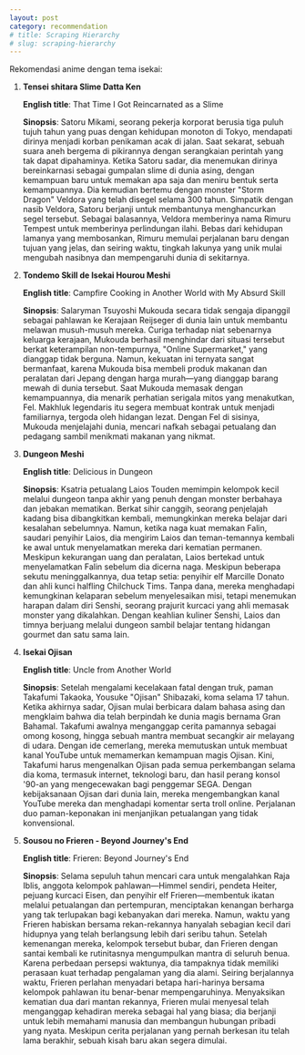 ```yaml
---
layout: post
category: recommendation
# title: Scraping Hierarchy
# slug: scraping-hierarchy
---
```


Rekomendasi anime dengan tema isekai:

1. **Tensei shitara Slime Datta Ken**

    **English title**: That Time I Got Reincarnated as a Slime
    
    **Sinopsis**: Satoru Mikami, seorang pekerja korporat berusia tiga puluh tujuh tahun yang puas dengan kehidupan monoton di Tokyo, mendapati dirinya menjadi korban penikaman acak di jalan. Saat sekarat, sebuah suara aneh bergema di pikirannya dengan serangkaian perintah yang tak dapat dipahaminya. Ketika Satoru sadar, dia menemukan dirinya bereinkarnasi sebagai gumpalan slime di dunia asing, dengan kemampuan baru untuk memakan apa saja dan meniru bentuk serta kemampuannya. Dia kemudian bertemu dengan monster "Storm Dragon" Veldora yang telah disegel selama 300 tahun. Simpatik dengan nasib Veldora, Satoru berjanji untuk membantunya menghancurkan segel tersebut. Sebagai balasannya, Veldora memberinya nama Rimuru Tempest untuk memberinya perlindungan ilahi. Bebas dari kehidupan lamanya yang membosankan, Rimuru memulai perjalanan baru dengan tujuan yang jelas, dan seiring waktu, tingkah lakunya yang unik mulai mengubah nasibnya dan mempengaruhi dunia di sekitarnya.

2. **Tondemo Skill de Isekai Hourou Meshi**

    **English title**: Campfire Cooking in Another World with My Absurd Skill
    
    **Sinopsis**: Salaryman Tsuyoshi Mukouda secara tidak sengaja dipanggil sebagai pahlawan ke Kerajaan Reijseger di dunia lain untuk membantu melawan musuh-musuh mereka. Curiga terhadap niat sebenarnya keluarga kerajaan, Mukouda berhasil menghindar dari situasi tersebut berkat keterampilan non-tempurnya, "Online Supermarket," yang dianggap tidak berguna. Namun, kekuatan ini ternyata sangat bermanfaat, karena Mukouda bisa membeli produk makanan dan peralatan dari Jepang dengan harga murah—yang dianggap barang mewah di dunia tersebut. Saat Mukouda memasak dengan kemampuannya, dia menarik perhatian serigala mitos yang menakutkan, Fel. Makhluk legendaris itu segera membuat kontrak untuk menjadi familiarnya, tergoda oleh hidangan lezat. Dengan Fel di sisinya, Mukouda menjelajahi dunia, mencari nafkah sebagai petualang dan pedagang sambil menikmati makanan yang nikmat.

3. **Dungeon Meshi**

    **English title**: Delicious in Dungeon
    
    **Sinopsis**: Ksatria petualang Laios Touden memimpin kelompok kecil melalui dungeon tanpa akhir yang penuh dengan monster berbahaya dan jebakan mematikan. Berkat sihir canggih, seorang penjelajah kadang bisa dibangkitkan kembali, memungkinkan mereka belajar dari kesalahan sebelumnya. Namun, ketika naga kuat memakan Falin, saudari penyihir Laios, dia mengirim Laios dan teman-temannya kembali ke awal untuk menyelamatkan mereka dari kematian permanen. Meskipun kekurangan uang dan peralatan, Laios bertekad untuk menyelamatkan Falin sebelum dia dicerna naga. Meskipun beberapa sekutu meninggalkannya, dua tetap setia: penyihir elf Marcille Donato dan ahli kunci halfling Chilchuck Tims. Tanpa dana, mereka menghadapi kemungkinan kelaparan sebelum menyelesaikan misi, tetapi menemukan harapan dalam diri Senshi, seorang prajurit kurcaci yang ahli memasak monster yang dikalahkan. Dengan keahlian kuliner Senshi, Laios dan timnya berjuang melalui dungeon sambil belajar tentang hidangan gourmet dan satu sama lain.

4. **Isekai Ojisan**

    **English title**: Uncle from Another World
    
    **Sinopsis**: Setelah mengalami kecelakaan fatal dengan truk, paman Takafumi Takaoka, Yousuke "Ojisan" Shibazaki, koma selama 17 tahun. Ketika akhirnya sadar, Ojisan mulai berbicara dalam bahasa asing dan mengklaim bahwa dia telah berpindah ke dunia magis bernama Gran Bahamal. Takafumi awalnya menganggap cerita pamannya sebagai omong kosong, hingga sebuah mantra membuat secangkir air melayang di udara. Dengan ide cemerlang, mereka memutuskan untuk membuat kanal YouTube untuk memamerkan kemampuan magis Ojisan. Kini, Takafumi harus mengenalkan Ojisan pada semua perkembangan selama dia koma, termasuk internet, teknologi baru, dan hasil perang konsol '90-an yang mengecewakan bagi penggemar SEGA. Dengan kebijaksanaan Ojisan dari dunia lain, mereka mengembangkan kanal YouTube mereka dan menghadapi komentar serta troll online. Perjalanan duo paman-keponakan ini menjanjikan petualangan yang tidak konvensional.

5. **Sousou no Frieren - Beyond Journey's End**

    **English title**: Frieren: Beyond Journey's End
    
    **Sinopsis**: Selama sepuluh tahun mencari cara untuk mengalahkan Raja Iblis, anggota kelompok pahlawan—Himmel sendiri, pendeta Heiter, pejuang kurcaci Eisen, dan penyihir elf Frieren—membentuk ikatan melalui petualangan dan pertempuran, menciptakan kenangan berharga yang tak terlupakan bagi kebanyakan dari mereka. Namun, waktu yang Frieren habiskan bersama rekan-rekannya hanyalah sebagian kecil dari hidupnya yang telah berlangsung lebih dari seribu tahun. Setelah kemenangan mereka, kelompok tersebut bubar, dan Frieren dengan santai kembali ke rutinitasnya mengumpulkan mantra di seluruh benua. Karena perbedaan persepsi waktunya, dia tampaknya tidak memiliki perasaan kuat terhadap pengalaman yang dia alami.
    Seiring berjalannya waktu, Frieren perlahan menyadari betapa hari-harinya bersama kelompok pahlawan itu benar-benar mempengaruhinya. Menyaksikan kematian dua dari mantan rekannya, Frieren mulai menyesal telah menganggap kehadiran mereka sebagai hal yang biasa; dia berjanji untuk lebih memahami manusia dan membangun hubungan pribadi yang nyata. Meskipun cerita perjalanan yang pernah berkesan itu telah lama berakhir, sebuah kisah baru akan segera dimulai.
